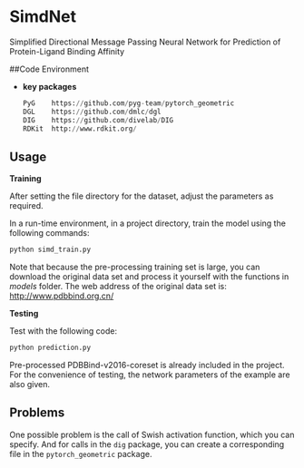 # SimdNet
Simplified Directional Message Passing Neural Network for Prediction of Protein-Ligand Binding Affinity

##Code Environment
- **key packages**
    ```python
    PyG    https://github.com/pyg-team/pytorch_geometric
    DGL    https://github.com/dmlc/dgl
    DIG    https://github.com/divelab/DIG
    RDKit  http://www.rdkit.org/
    ```
  
## Usage
**Training**


After setting the file directory for the dataset, adjust the parameters as required.

In a run-time environment, in a project directory, train the model using the following commands:
  ```python
  python simd_train.py
  ```
Note that because the pre-processing training set is large, you can download the original data set and process it yourself with the functions in *models* folder. The web address of the original data set is: http://www.pdbbind.org.cn/

**Testing**

Test with the following code:
  ```python
  python prediction.py
  ```
Pre-processed PDBBind-v2016-coreset is already included in the project. For the convenience of testing, the network parameters of the example are also given.


## Problems
One possible problem is the call of Swish activation function, which you can specify. And for calls in the `dig` package, you can create a corresponding file in the `pytorch_geometric` package.

  


